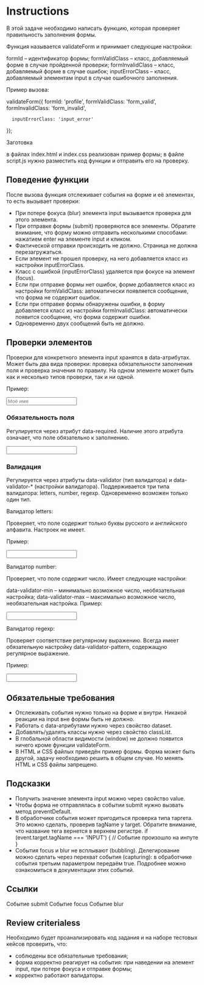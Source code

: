 # Instructions

В этой задаче необходимо написать функцию, которая проверяет правильность заполнения формы.

Функция называется validateForm и принимает следующие настройки:

formId – идентификатор формы;
formValidClass – класс, добавляемый форме в случае пройденной проверки;
formInvalidClass – класс, добавляемый форме в случае ошибок;
inputErrorClass – класс, добавляемый элементам input в случае ошибочного заполнения.

Пример вызова:

  validateForm({
      formId: 'profile',
      formValidClass: 'form_valid',
      formInvalidClass: 'form_invalid',

      inputErrorClass: 'input_error'
  });

Заготовка

в файлах index.html и index.css реализован пример формы;
в файле script.js нужно разместить код функции и отправить его на проверку.

## Поведение функции

После вызова функция отслеживает события на форме и её элементах, то есть вызывает проверки:

- При потере фокуса (blur) элемента input вызывается проверка для этого элемента.
- При отправке формы (submit) проверяются все элементы. Обратите внимание, что форму можно отправить несколькими способами: нажатием enter на элементе input и кликом.
- Фактической отправки происходить не должно. Страница не должна перезагружаться.
- Если элемент не прошел проверку, на него добавляется класс из настройки inputErrorClass.
- Класс с ошибкой (inputErrorClass) удаляется при фокусе на элемент (focus).
- Если при отправке формы нет ошибок, форме добавляется класс из настройки formValidClass: автоматически появляется сообщение, что форма не содержит ошибок.
- Если при отправке формы обнаружены ошибки, в форму добавляется класс из настройки formInvalidClass: автоматически появится сообщение, что форма содержит ошибки.
- Одновременно двух сообщений быть не должно.

## Проверки элементов

Проверки для конкретного элемента input хранятся в data-атрибутах. Может быть два вида проверки: проверка обязательности заполнения поля и проверка значения по правилу. На одном элементе может быть как и несколько типов проверки, так и ни одной.

Пример:

  <input
          name="name"
          id="profile-name"
          placeholder="Моё имя"
          data-required
          data-validator="letters"
  />

### Обязательность поля

Регулируется через атрибут data-required. Наличие этого атрибута означает, что поле обязательно к заполнению.

  <input name="name" data-required />

### Валидация

Регулируется через атрибуты data-validator (тип валидатора) и data-validator-* (настройки валидатора). Поддерживается три типа валидатора: letters, number, regexp. Одновременно возможен только один тип.

Валидатор letters:

Проверяет, что поле содержит только буквы русского и английского алфавита. Настроек не имеет.

Пример:

  <input
      name="age"
      data-validator="number"
      data-validator-min="0"
      data-validator-max="100"
  />


Валидатор number:

Проверяет, что поле содержит число. Имеет следующие настройки:

data-validator-min – минимально возможное число, необязательная настройка;
data-validator-max – максимально возможное число, необязательная настройка.
Пример:

  <input
      name="age"
      data-validator="number"
      data-validator-min="0"
      data-validator-max="100"
  />

Валидатор regexp:

Проверяет соответствие регулярному выражению. Всегда имеет обязательную настройку data-validator-pattern, содержащую регулярное выражение.

Пример:

  <input
      name="phone"
      data-validator="regexp"
      data-validator-pattern="^\+7\\d{10}$"
  />


## Обязательные требования

- Отслеживать события нужно только на форме и внутри. Никакой реакции на input вне формы быть не должно.
- Работать с data-атрибутами нужно через свойство dataset.
- Добавлять/удалять классы нужно через свойство classList.
- В глобальной области видимости (window) не должно появится ничего кроме функции validateForm.
- В HTML и CSS файлых приведён пример формы. Форма может быть другой, задачу необходимо решить в общем случае. Но менять HTML и CSS файлы запрещено.


## Подсказки

- Получить значение элемента input можно через свойство value.
- Чтобы форма не отправлялась в событии submit нужно вызвать метод preventDefault.
- В обработчике события может пригодиться проверка типа таргета. Это можно сделать, проверив tagName у target. Обратите внимание, что название тега вернется в верхнем регистре.
  if (event.target.tagName === 'INPUT') {
     // Событие произошло на инпуте
  }
- События focus и blur не всплывают (bubbling). Делегирование можно сделать через перехват события (capturing): в обработчике события третьим параметром передаём true. Подробнее можно ознакомиться в документации этих событий.

## Ссылки

Событие submit
Событие focus
Событие blur

## Review criterialess 

Необходимо будет проанализировать код задания и на наборе тестовых кейсов проверить, что:

- соблюдены все обязательные требования;
- форма корректно реагирует на события: при наведении на элемент input, при потере фокуса и отправке формы;
- корректно работают валидаторы.
